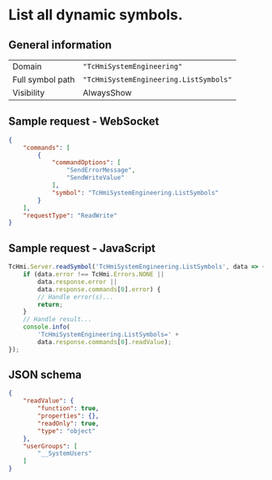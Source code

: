 # List all dynamic symbols.

## General information

|  |  |
| - | - |
| Domain | `"TcHmiSystemEngineering"` |
| Full symbol path | `"TcHmiSystemEngineering.ListSymbols"` |
| Visibility | AlwaysShow |

## Sample request - WebSocket

```json
{
    "commands": [
        {
            "commandOptions": [
                "SendErrorMessage",
                "SendWriteValue"
            ],
            "symbol": "TcHmiSystemEngineering.ListSymbols"
        }
    ],
    "requestType": "ReadWrite"
}
```

## Sample request - JavaScript

```javascript
TcHmi.Server.readSymbol('TcHmiSystemEngineering.ListSymbols', data => {
    if (data.error !== TcHmi.Errors.NONE ||
        data.response.error ||
        data.response.commands[0].error) {
        // Handle error(s)...
        return;
    }
    // Handle result...
    console.info(
        'TcHmiSystemEngineering.ListSymbols=' +
        data.response.commands[0].readValue);
});
```

## JSON schema

```json
{
    "readValue": {
        "function": true,
        "properties": {},
        "readOnly": true,
        "type": "object"
    },
    "userGroups": [
        "__SystemUsers"
    ]
}
```
